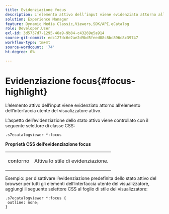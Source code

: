 ```yaml
---
title: Evidenziazione focus
description: L’elemento attivo dell’input viene evidenziato attorno all’elemento dell’interfaccia utente del visualizzatore attivo.
solution: Experience Manager
feature: Dynamic Media Classic,Viewers,SDK/API,eCatalog
role: Developer,User
exl-id: 3d5737d7-1295-46a9-9b84-c43269e5a914
source-git-commit: edc127dc6e2ae2d9bd5feed08c8bc896c8c39747
workflow-type: tm+mt
source-wordcount: '74'
ht-degree: 0%

---
```


# Evidenziazione focus{#focus-highlight}

L’elemento attivo dell’input viene evidenziato attorno all’elemento dell’interfaccia utente del visualizzatore attivo.

<!--<a id="section_E8B3D0BF9FF548F188F717D6EA65EC32"></a>-->

L’aspetto dell’evidenziazione dello stato attivo viene controllato con il seguente selettore di classe CSS:

```
.s7ecatalogviewer *:focus
```

**Proprietà CSS dell’evidenziazione focus**

<table id="table_C48C56E696304C9BAFEE71BA9EA9A174"> 
 <tbody> 
  <tr> 
   <td colname="col1"> <p> <span class="codeph"> contorno </span> </p> </td> 
   <td colname="col2"> <p> Attiva lo stile di evidenziazione. </p> </td> 
  </tr> 
 </tbody> 
</table>

Esempio: per disattivare l’evidenziazione predefinita dello stato attivo del browser per tutti gli elementi dell’interfaccia utente del visualizzatore, aggiungi il seguente selettore CSS al foglio di stile del visualizzatore:

```
.s7ecatalogviewer *:focus { 
 outline: none; 
}
```
